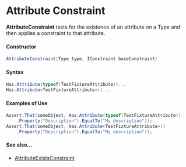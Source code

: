# Attribute Constraint


**AttributeConstraint** tests for the existence of an attribute on a Type and then applies a constraint to that attribute.

#### Constructor

```csharp
AttributeConstraint(Type type, IConstraint baseConstraint)
```

#### Syntax

```csharp
Has.Attribute(typeof(TestFixtureAttribute))...
Has.Attribute<TestFixtureAttribute>()...
```

#### Examples of Use


```csharp
Assert.That(someObject, Has.Attribute(typeof(TestFixtureAttribute))
    .Property("Description").EqualTo("My description"));
Assert.That(someObject, Has.Attribute<TestFixtureAttribute>()
    .Property("Description").EqualTo("My description"));
```

#### See also...
 * [AttributeExistsConstraint](AttributeExistsConstraint.md)

